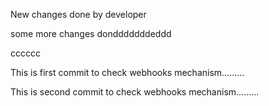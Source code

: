 New changes done by developer

some more changes dondddddddeddd


cccccc


This is first commit to check webhooks mechanism.........

This is second commit to check webhooks mechanism.........
